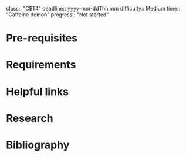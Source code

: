 class:: "CBT4"
deadline:: yyyy-mm-ddThh:mm
difficulty:: Medium
time:: "Caffeine demon"
progress:: "Not started"

# Pre-requisites

# Requirements

# Helpful links

# Research

# Bibliography
